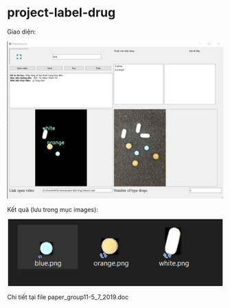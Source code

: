 # project-label-drug

Giao diện: 

<p align="center"> <img src="im/gd.png" width="800"> </p>

Kết quả (lưu trong mục images):

<p align="center"> <img src="im/drugs are labeled.png" width="500" </p>

Chi tiết tại file paper_group11-5_7_2019.doc
